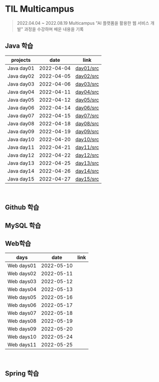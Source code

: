 # TIL Multicampus

> 2022.04.04 ~ 2022.08.19
> Multicampus "AI 플랫폼을 활용한 웹 서비스 개발" 과정을 수강하며 배운 내용을 기록

## Java 학습

|  projects  |    date    |                             link                             |
| :--------: | :--------: | :----------------------------------------------------------: |
| Java day01 | 2022-04-04 | [day01/src](https://github.com/earlyou/Multicampus-Java/tree/master/day01/src) |
| Java day02 | 2022-04-05 | [day02/src](https://github.com/earlyou/Multicampus-Java/tree/master/day02/src) |
| Java day03 | 2022-04-06 | [day03/src](https://github.com/earlyou/Multicampus-Java/tree/master/day03/src) |
| Java day04 | 2022-04-11 | [day04/src](https://github.com/earlyou/Multicampus-Java/tree/master/day04/src) |
| Java day05 | 2022-04-12 | [day05/src](https://github.com/earlyou/Multicampus-Java/tree/master/day05/src) |
| Java day06 | 2022-04-14 | [day06/src](https://github.com/earlyou/Multicampus-Java/tree/master/day06/src) |
| Java day07 | 2022-04-15 | [day07/src](https://github.com/earlyou/Multicampus-Java/tree/master/day07/src) |
| Java day08 | 2022-04-18 | [day08/src](https://github.com/earlyou/Multicampus-Java/tree/master/day08/src) |
| Java day09 | 2022-04-19 | [day09/src](https://github.com/earlyou/Multicampus-Java/tree/master/day09/src) |
| Java day10 | 2022-04-20 | [day10/src](https://github.com/earlyou/Multicampus-Java/tree/master/day10/src) |
| Java day11 | 2022-04-21 | [day11/src](https://github.com/earlyou/Multicampus-Java/tree/master/day11/src) |
| Java day12 | 2022-04-22 | [day12/src](https://github.com/earlyou/Multicampus-Java/tree/master/day12/src) |
| Java day13 | 2022-04-25 | [day13/src](https://github.com/earlyou/Multicampus-Java/tree/master/day13/src) |
| Java day14 | 2022-04-26 | [day14/src](https://github.com/earlyou/Multicampus-Java/tree/master/day14/src) |
| Java day15 | 2022-04-27 | [day15/src](https://github.com/earlyou/Multicampus-Java/tree/master/day15/src) |

<br>

## Github 학습

## MySQL 학습

## Web학습

|    days    |    date    | link |
| :--------: | :--------: | :--: |
| Web days01 | 2022-05-10 |      |
| Web days02 | 2022-05-11 |      |
| Web days03 | 2022-05-12 |      |
| Web days04 | 2022-05-13 |      |
| Web days05 | 2022-05-16 |      |
| Web days06 | 2022-05-17 |      |
| Web days07 | 2022-05-18 |      |
| Web days08 | 2022-05-19 |      |
| Web days09 | 2022-05-20 |      |
| Web days10 | 2022-05-24 |      |
| Web days11 | 2022-05-25 |      |

<br>

## Spring 학습

